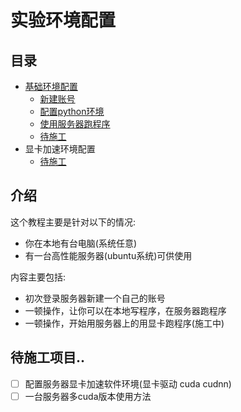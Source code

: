 # 实验环境配置

## 目录

* [基础环境配置](doc/part1/README.md)
  * [新建账号](doc/part1/page1-1.md)
  * [配置python环境](page1-2.md)
  * [使用服务器跑程序](page1-3.md)
  * [待施工](page1-4.md)
* 显卡加速环境配置
    * [待施工](page1-1.md)

## 介绍

这个教程主要是针对以下的情况:

* 你在本地有台电脑(系统任意)
* 有一台高性能服务器(ubuntu系统)可供使用

内容主要包括:

* 初次登录服务器新建一个自己的账号
* 一顿操作，让你可以在本地写程序，在服务器跑程序
* 一顿操作，开始用服务器上的用显卡跑程序(施工中)

## 待施工项目..

* [ ] 配置服务器显卡加速软件环境(显卡驱动 cuda cudnn)
* [ ] 一台服务器多cuda版本使用方法

